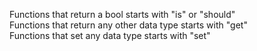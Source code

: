 Functions that return a bool starts with "is" or "should"\
Functions that return any other data type starts with "get"\
Functions that set any data type starts with "set"